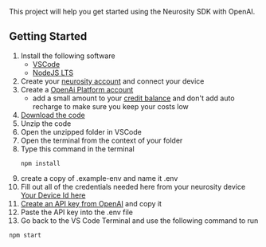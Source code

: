 This project will help you get started using the Neurosity SDK with OpenAI.

## Getting Started

1. Install the following software
   - [VSCode](https://code.visualstudio.com/download)
   - [NodeJS LTS](https://nodejs.org/en)
2. Create your [neurosity account](https://console.neurosity.co/) and connect your device
3. Create a [OpenAi Platform account](https://platform.openai.com/)
   - add a small amount to your [credit balance](https://platform.openai.com/settings/organization/billing/overview) and don't add auto recharge to make sure you keep your costs low
4. [Download the code](https://github.com/tyler-lemke/neurosity-openai-starter/archive/refs/heads/main.zip)
5. Unzip the code
6. Open the unzipped folder in VSCode
7. Open the terminal from the context of your folder
8. Type this command in the terminal
   ```
   npm install
   ```
9. create a copy of .example-env and name it .env
10. Fill out all of the credentials needed here from your neurosity device [Your Device Id here](https://console.neurosity.co/settings)
11. [Create an API key from OpenAI](https://platform.openai.com/api-keys) and copy it
12. Paste the API key into the .env file
13. Go back to the VS Code Terminal and use the following command to run
   ```
   npm start
   ```